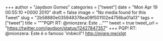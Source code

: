 
+++
author = "Jaydson Gomes"
categories = ["tweet"]
date = "Mon Apr 19 00:55:10 +0000 2010"
draft = false
image = "No media found for this Tweet"
slug = "2b58880e035948378ea09f501102e4756ba01a13"
tags = ["tweet"]
title = """PQP! RT: @mionzera: Este ..."""
tweet = true
tweet_url = "https://twitter.com/jaydson/status/12427847357"
+++
PQP! RT: @mionzera: Este é o famoso 'imbécil"! http://migre.me/xIgt
